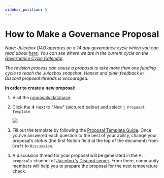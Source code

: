 ```yaml
---
sidebar_position: 5
---
```


# How to Make a Governance Proposal

_Note: Juicebox DAO operates on a 14 day governance cycle which you can read about [here](process.md). You can see where we are in the current cycle on the [Governance Cycle Calendar](https://www.notion.so/09936865803248e38c82adbc3ed32137)._

_The revision process can cause a proposal to take more than one funding cycle to reach the Juicebox snapshot. Honest and plain feedback in Discord proposal threads is encouraged._

**In order to create a new proposal:**

1. Visit the [proposals database](https://www.notion.so/9d126f9148dc42ee83317d5cd74e4db4).
2. Click the ⬇ next to "New" (pictured below) and select `📜 Proposal Template`

   ![](/img/proposals-db.png)

3. Fill out the template by following the [Proposal Template Guide](template.md). Once you've answered each question to the best of your ability, change your proposal’s _status_ (the first Notion field at the top of the document) from `Draft` to `Discussion`.
4. A discussion thread for your proposal will be generated in the `#💡-proposals` channel of [Juicebox's Discord server](https://discord.gg/juicebox). From there, community members will help you to prepare the proposal for the next temperature check.
